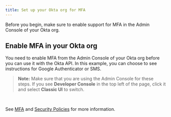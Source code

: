 ```yaml
---
title: Set up your Okta org for MFA
---
```


Before you begin, make sure to enable support for MFA in the Admin Console of your Okta org.

## Enable MFA in your Okta org

You need to enable MFA from the Admin Console of your Okta org before you can use it with the Okta API. In this example, you can choose to see instructions for Google Authenticator or SMS.

> **Note:** Make sure that you are using the Admin Console for these steps. If you see **Developer Console** in the top left of the page, click it and select **Classic UI** to switch.

<StackSelector snippet="enablemfa" />

<br/>

See [MFA](https://help.okta.com/en/prod/okta_help_CSH.htm#ext_MFA) and [Security Policies](https://help.okta.com/en/prod/okta_help_CSH.htm#Security_Policies) for more information.

<NextSectionLink/>
